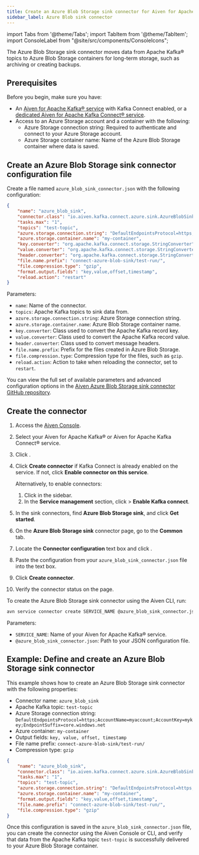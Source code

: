 ```yaml
---
title: Create an Azure Blob Storage sink connector for Aiven for Apache Kafka®
sidebar_label: Azure Blob sink connector
---
```


import Tabs from '@theme/Tabs';
import TabItem from '@theme/TabItem';
import ConsoleLabel from "@site/src/components/ConsoleIcons";

The Azure Blob Storage sink connector moves data from Apache Kafka® topics to Azure Blob Storage containers for long-term storage, such as archiving or creating backups.

## Prerequisites

Before you begin, make sure you have:

- An
  [Aiven for Apache Kafka® service](https://docs.aiven.io/docs/products/kafka/kafka-connect/howto/enable-connect)
  with Kafka Connect enabled, or a
  [dedicated Aiven for Apache Kafka Connect® service](https://docs.aiven.io/docs/products/kafka/kafka-connect/get-started#apache_kafka_connect_dedicated_cluster).
- Access to an Azure Storage account and a container with the following:
  - Azure Storage connection string: Required to authenticate and
    connect to your Azure Storage account.
  - Azure Storage container name: Name of the Azure Blob Storage container where data is
    saved.

## Create an Azure Blob Storage sink connector configuration file

Create a file named `azure_blob_sink_connector.json` with the following configuration:

```json
{
    "name": "azure_blob_sink",
    "connector.class": "io.aiven.kafka.connect.azure.sink.AzureBlobSinkConnector",
    "tasks.max": "1",
    "topics": "test-topic",
    "azure.storage.connection.string": "DefaultEndpointsProtocol=https;AccountName=myaccount;AccountKey=mykey;EndpointSuffix=core.windows.net",
    "azure.storage.container.name": "my-container",
    "key.converter": "org.apache.kafka.connect.storage.StringConverter",
    "value.converter": "org.apache.kafka.connect.storage.StringConverter",
    "header.converter": "org.apache.kafka.connect.storage.StringConverter",
    "file.name.prefix": "connect-azure-blob-sink/test-run/",
    "file.compression.type": "gzip",
    "format.output.fields": "key,value,offset,timestamp",
    "reload.action": "restart"
}
```

Parameters:

- `name`: Name of the connector.
- `topics`: Apache Kafka topics to sink data from.
- `azure.storage.connection.string`: Azure Storage connection string.
- `azure.storage.container.name`: Azure Blob Storage container name.
- `key.converter`: Class used to convert the Apache Kafka record key.
- `value.converter`: Class used to convert the Apache Kafka record value.
- `header.converter`: Class used to convert message headers.
- `file.name.prefix`: Prefix for the files created in Azure Blob Storage.
- `file.compression.type`: Compression type for the files, such as `gzip`.
- `reload.action`: Action to take when reloading the connector, set to `restart`.

You can view the full set of available parameters and advanced configuration options
in the [Aiven Azure Blob Storage sink connector GitHub repository](https://github.com/Aiven-Open/cloud-storage-connectors-for-apache-kafka/blob/main/azure-sink-connector/README.md).

## Create the connector

<Tabs groupId="setup-method">
  <TabItem value="console" label="Aiven Console" default>

1. Access the [Aiven Console](https://console.aiven.io/).
1. Select your Aiven for Apache Kafka® or Aiven for Apache Kafka Connect® service.
1. Click <ConsoleLabel name="Connectors"/>.
1. Click **Create connector** if Kafka Connect is already enabled on the service.
   If not, click **Enable connector on this service**.

   Alternatively, to enable connectors:

   1. Click <ConsoleLabel name="Service settings"/> in the sidebar.
   1. In the **Service management** section, click
      <ConsoleLabel name="Actions"/> > **Enable Kafka connect**.

1. In the sink connectors, find **Azure Blob Storage sink**, and click **Get started**.
1. On the **Azure Blob Storage sink** connector page, go to the **Common** tab.
1. Locate the **Connector configuration** text box and click <ConsoleLabel name="edit"/>.
1. Paste the configuration from your `azure_blob_sink_connector.json` file into the
   text box.
1. Click **Create connector**.
1. Verify the connector status on the <ConsoleLabel name="Connectors"/> page.


</TabItem>

  <TabItem value="cli" label="Aiven CLI">

To create the Azure Blob Storage sink connector using the Aiven CLI, run:

```bash
avn service connector create SERVICE_NAME @azure_blob_sink_connector.json
```

Parameters:

- `SERVICE_NAME`: Name of your Aiven for Apache Kafka® service.
- `@azure_blob_sink_connector.json`: Path to your JSON configuration file.

</TabItem>
</Tabs>

## Example: Define and create an Azure Blob Storage sink connector

This example shows how to create an Azure Blob Storage sink connector with the following properties:

- Connector name: `azure_blob_sink`
- Apache Kafka topic: `test-topic`
- Azure Storage connection string: `DefaultEndpointsProtocol=https;AccountName=myaccount;AccountKey=mykey;EndpointSuffix=core.windows.net`
- Azure container: `my-container`
- Output fields: `key, value, offset, timestamp`
- File name prefix: `connect-azure-blob-sink/test-run/`
- Compression type: `gzip`

```json
{
    "name": "azure_blob_sink",
    "connector.class": "io.aiven.kafka.connect.azure.sink.AzureBlobSinkConnector",
    "tasks.max": "1",
    "topics": "test-topic",
    "azure.storage.connection.string": "DefaultEndpointsProtocol=https;AccountName=myaccount;AccountKey=mykey;EndpointSuffix=core.windows.net",
    "azure.storage.container.name": "my-container",
    "format.output.fields": "key,value,offset,timestamp",
    "file.name.prefix": "connect-azure-blob-sink/test-run/",
    "file.compression.type": "gzip"
}
```

Once this configuration is saved in the `azure_blob_sink_connector.json` file, you can
create the connector using the Aiven Console or CLI, and verify that data from the
Apache Kafka topic `test-topic` is successfully delivered to your Azure Blob
Storage container.
